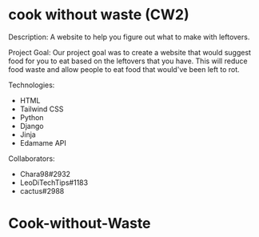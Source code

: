 # cook without waste (CW2)

Description:
A website to help you figure out what to make with leftovers.

Project Goal:
Our project goal was to create a website that would suggest food for you to eat based on the leftovers that you have. This will reduce food waste and allow people to eat food that would've been left to rot.

Technologies:
- HTML
- Tailwind CSS
- Python
- Django
- Jinja
- Edamame API

Collaborators:
- Chara98#2932
- LeoDiTechTips#1183
- cactus#2988
# Cook-without-Waste

